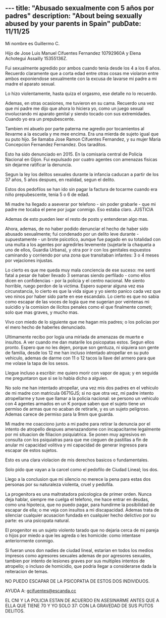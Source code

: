\---
title: "Abusado sexualmente con 5 años por padres"
description: "About being sexually abused by your parents in Spain"
pubDate: 11/11/25
---

Mi nombre es Guillermo C.

Hijo de Jose Luis Manuel Cifuentes Fernandez 10792960A y Elena Achotegui Assailly 15355136Z.

Fui sexualmente agredido por ambos cuando tenia desde los 4 a los 6 años. Recuerdo claramente que a corta edad entre otras
cosas me violaron entre ambos exponiendose sexualmente con la excusa de lavarse mi padre a mi madre el aparato sexual.

Lo hizo violentamente, hasta quiza el orgasmo, ese detalle no lo recuerdo.

Ademas, en otras ocasiones, me tuvieron en su cama. Recuerdo una vez que mi padre me dijo que ahora lo hiciera yo, como
un juego sexual involucrando mi aparato genital y siendo tocado con sus extremidades. Cuando yo era un prepubescente.

Tambien mi abuelo por parte paterna me agredio por tocamientos al llevarme a la
escuela y me mee encima. Era una mierda de sujeto igual que su puto hijo. Se
llamaba Jose Ramon Cifuentes Fernandez, y su mujer Maria Concepcion Fernandez
Fernandez. Dos taraditos.

Esto ha sido denunciado en 2015. En la comisaria central de Policia Nacional en Gijon. Fui expulsado por cuatro agentes con
amenazas fisicas sin dejarme ratificar la denuncia.

Segun la ley los delitos sexuales durante la infancia caducan a partir de los 37 años, 5 años despues, en realidad, segun
el delito.

Estos dos pedofilos se han ido sin pagar la factura de tocarme cuando era niño prepubescente, tenia 5 o 6 de edad.

Mi madre ha llegado a aseverar por telefono - sin poder grabarle - que mi padre me tocaba el pene por jugar conmigo. Eso estaba claro. JUSTICIA

Ademas de esto pueden leer el resto de posts y entenderan algo mas.

Ahora, ademas, de no haber podido denunciar el hecho de haber sido abusado sexualmente; fui condenado por un delito leve durante - supuestamente -
un brote psicotico, aunque fue pagado en su totalidad con una multa a los agentes por agredirles levemente (sujetarle la chaqueta a uno de ellos,
Guardia Urbana), y otra por ir con los genitales expuestos caminando y corriendo por una zona que transitaban infantes: 3 o 4 meses por vejaciones
injustas.

Lo cierto es que me queda muy mala conciencia de ese suceso: me senti fatal a pesar de haber llevado 3 semanas siendo perfilado - como ellos dicen en
confidencias - por la policia y el centro nacional. Me siento horrible, ruego perdon de la victima. Espero superar alguna vez esa circunstancia,
lo cierto es que la vida sigue y yo siento panico cada vez que veo ninos por haber sido parte en ese escandalo. Lo cierto es que no sabia como
escapar de las voces de logia que me sugerian por veintenas mi suicidio y la comision de ilicitos penales como el que finalmente cometi; solo que
mas graves, y mucho mas.

Vivo con miedo de lo siguiente que me hagan mis padres; o los policias por el mero hecho de haberles denunciado.

Ultimamente recibo por logia una miriada de amenazas de muerte e insultos. A ver cuando me dan matarile los psicopatas estos. Segun ellos
pronto. Espero que no les dejen, porque son gentuza, ni siquiera son gente de familia, desde los 12 me han incluso intentado atropellar
en su puto vehiculo, ademas de darme con 11 o 12 tacos la llave del armero para que me volase la tapa de los sesos.

Llegue incluso a escribir: me quiero morir con vapor de agua; y en seguida me preguntaron que si se lo habia dicho a alguien.

No solo me han intentado atropellar, una vez mis dos padres en el vehiculo de mi madre con matricula 0671GJS; si no que otra vez, mi padre
intento atropellarme y tuve que llamar a la policia nacional: se persono un vehiculo con 4 agentes armados en un K porque saben que el sujeto
tiene un permiso de armas que no acaban de retirarle, y es un sujeto peligroso. Ademas carece de permiso para la 9mm que guarda.

Mi madre me coacciono junto a mi padre para retirar la denuncia por el intento de atropello despues amenazandome con incapacitarme legalmente por mi
situacion de filiacion psiquiatrica. Se ponen muy agresivos en consulta con los psiquiatras para que me cieguen de pastillas a fin de anular mi
capacidad volitiva y mi capacidad de generar ingresos para escapar de estos sujetos.

Esto es una clara violacion de mis derechos basicos o fundamentales.

Solo pido que vayan a la carcel como el pedofilo de Ciudad Lineal; los dos.

Llego a la conclusion que mi silencio no merece la pena para estas dos personas por su naturaleza violenta, cruel y pedofila.

La progenitora es una maltratadora psicologica de primer orden. Nunca deja hablar, siempre me cuelga el telefono, me hace entrar en deudas,
como una hipoteca, que no puedo pagar, para hundirme la posibilidad de escapar de ella; o me veja con insultos a mi discapacidad. Ademas trata de
silenciar cualquier acusacion fundada en cualquier hecho delictivo por su parte: es una psicopata natural.

El progenitor es un sujeto violento tarado que no dejaria cerca de mi pareja o hijos por miedo a que les agreda o les homicide: como intentase anteriormente
conmigo.

Si fueran unos don nadies de ciudad lineal, estarian en todos los medios impresos como agresores sexuales ademas de por agresores sexuales, tambien por intento
de lesiones graves por sus multiples intentos de atropello; o incluso de homicidio, que podria llegar a considerarse dada la reiteracion de temas.

NO PUEDO ESCAPAR DE LA PSICOPATIA DE ESTOS DOS INDIVIDUOS.

AYUDA A: gcifuentes@escanda.cc

EL CNI Y LA POLICIA ESTAN DE ACUERDO EN ASESINARME ANTES QUE A ELLA QUE
TIENE 70 Y YO SOLO 37: CON LA GRAVEDAD DE SUS PUTOS DELITOS.
